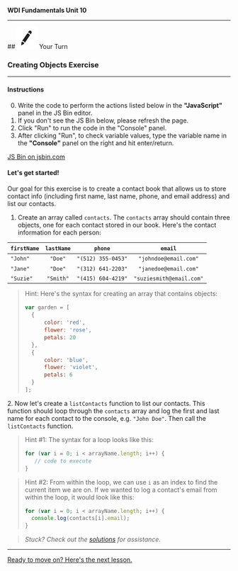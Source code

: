 **WDI Fundamentals Unit 10**

---

##![Your Turn](../assets/exercise.png) Your Turn

### Creating Objects Exercise

---

#### Instructions

0. Write the code to perform the actions listed below in the **"JavaScript"** panel in the JS Bin editor. 
0. If you don't see the JS Bin below, please refresh the page.
0. Click "Run" to run the code in the "Console" panel.
0. After clicking "Run", to check variable values, type the variable name in the **"Console"** panel on the right and hit enter/return.

<a class="jsbin-embed" href="http://jsbin.com/lufunit/1/embed?js,console">JS Bin on jsbin.com</a><script src="https://static.jsbin.com/js/embed.min.js?3.41.0"></script>

#### Let's get started!

Our goal for this exercise is to create a contact book that allows us to store contact info (including first name, last name, phone, and email address) and list our contacts.

1. Create an array called `contacts`. The `contacts` array should contain three objects, one for each contact stored in our book. Here's the contact information for each person:

| `firstName` |  `lastName` |  `phone`        |    `email`           |
| ------------- |:-------------:| ------------- |:-------------:|
| `"John"`      |   `"Doe"`     |`"(512) 355-0453"` |`"johndoe@email.com"`   |
| `"Jane"`      |   `"Doe"`     |`"(312) 641-2203"` |`"janedoe@email.com"`   |
| `"Suzie"`     |   `"Smith"`   |`"(415) 604-4219"` |`"suziesmith@email.com"`|


> Hint: Here's the syntax for creating an array that contains objects:
>
>```js
>var garden = [
>	{
>		color: 'red',
>		flower: 'rose',
>		petals: 20
>	},
>	{
>		color: 'blue',
>		flower: 'violet',
>		petals: 6
>	}
>];
>```


2\. Now let's create a `listContacts` function to list our contacts. This function should loop through the `contacts` array and log the first and last name for each contact to the console, e.g. `"John Doe"`. Then call the `listContacts` function.
	
> Hint #1: The syntax for a loop looks like this:
> 
> ```js
> for (var i = 0; i < arrayName.length; i++) {
>    // code to execute 
>}
>```

> Hint #2: From within the loop, we can use `i` as an index to find the current item we are on. If we wanted to log a contact's email from within the loop, it would look like this:
>
>```js
>for (var i = 0; i < arrayName.length; i++) {
>	console.log(contacts[i].email); 
>}
>```



> *Stuck? Check out the [solutions](../exercise-solutions.md#creating-objects) for assistance.*

---
[Ready to move on? Here's the next lesson.](methods.md)
